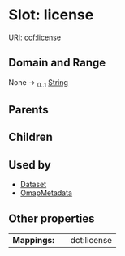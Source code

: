 
# Slot: license



URI: [ccf:license](http://purl.org/ccf/license)


## Domain and Range

None &#8594;  <sub>0..1</sub> [String](types/String.md)

## Parents


## Children


## Used by

 * [Dataset](Dataset.md)
 * [OmapMetadata](OmapMetadata.md)

## Other properties

|  |  |  |
| --- | --- | --- |
| **Mappings:** | | dct:license |